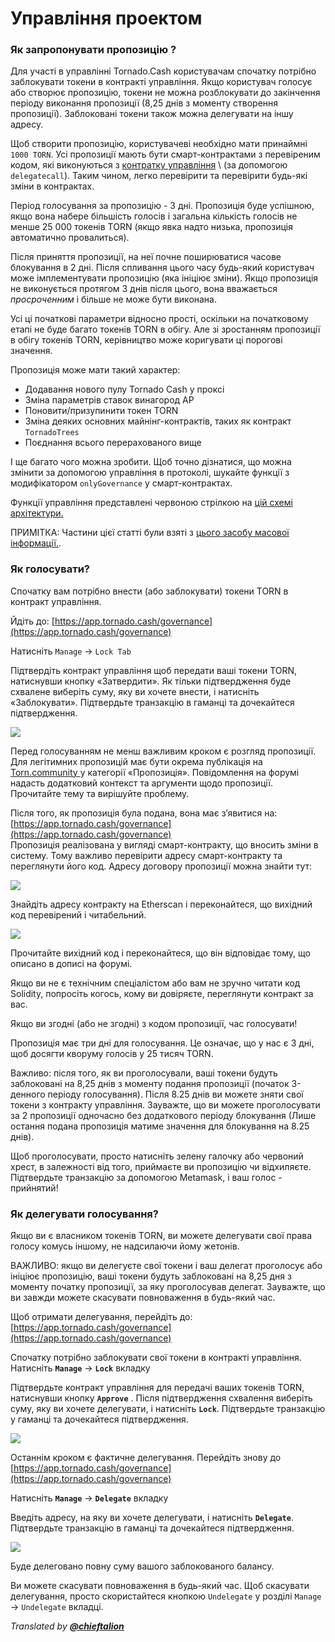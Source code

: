 # Управління проектом

### Як запропонувати пропозицію ?

Для участі в управлінні Tornado.Cash користувачам спочатку потрібно заблокувати токени в контракті управління. Якщо користувач голосує або створює пропозицію, токени не можна розблокувати до закінчення періоду виконання пропозиції \(8,25 днів з моменту створення пропозиції\). Заблоковані токени також можна делегувати на іншу адресу.

Щоб створити пропозицію, користувачеві необхідно мати принаймні `1000 TORN`. Усі пропозиції мають бути смарт-контрактами з перевіреним кодом, які виконуються з [контратку управління](https://etherscan.io/address/0x5efda50f22d34F262c29268506C5Fa42cB56A1Ce) \ (за допомогою `delegatecall`\). Таким чином, легко перевірити та перевірити будь-які зміни в контрактах.

Період голосування за пропозицію - 3 дні. Пропозиція буде успішною, якщо вона набере більшість голосів і загальна кількість голосів не менше 25 000 токенів TORN \(якщо явка надто низька, пропозиція автоматично провалиться\).

Після приняття пропозиції, на неї почне поширюватися часове блокування в 2 дні. Після спливання цього часу будь-який користувач може імплементувати пропозицію \(яка ініціює зміни\). Якщо пропозиція не виконується протягом 3 днів після цього, вона вважається _просроченним_ і більше не може бути виконана.

Усі ці початкові параметри відносно прості, оскільки на початковому етапі не буде багато токенів TORN в обігу. Але зі зростанням пропозиції в обігу токенів TORN, керівництво може коригувати ці порогові значення.

Пропозиція може мати такий характер:

* Додавання нового пулу Tornado Cash у проксі
* Зміна параметрів ставок винагород AP
* Поновити/призупинити токен TORN
* Зміна деяких основних майнінг-контрактів, таких як контракт `TornadoTrees`
* Поєднання всього перерахованого вище

І ще багато чого можна зробити. Щоб точно дізнатися, що можна змінити за допомогою управління в протоколі, шукайте функції з модифікатором `onlyGovernance` у смарт-контрактах.

Функції управління представлені червоною стрілкою на [цій схемі архітектури.](https://viewer.diagrams.net/?highlight=0000ff&edit=_blank&layers=1&nav=1&title=tornado-cash-contract-overview.drawio#Uhttps%3A%2F%2Fraw.githubusercontent.com%2FRezan-vm%2Ftornado-cash-edu%2Fmain%2Ftornado-cash-contract-overview.drawio)

ПРИМІТКА: Частини цієї статті були взяті з [цього засобу масової інформації.](https://tornado-cash.medium.com/tornado-cash-governance-proposal-a55c5c7d0703).

### Як голосувати?

Спочатку вам потрібно внести \(або заблокувати\) токени TORN в контракт управління.

Йдіть до: [https://app.tornado.cash/governance](https://app.tornado.cash/governance)

Натисніть `Manage` -&gt; `Lock Tab`

Підтвердіть контракт управління щоб передати ваші токени TORN, натиснувши кнопку «Затвердити». Як тільки підтвердження буде схвалене виберіть суму, яку ви хочете внести, і натисніть «Заблокувати». Підтвердьте транзакцію в гаманці та дочекайтеся підтвердження.

![](.gitbook/assets/c05e5a1813edad280544b627b24002dc8d5adcf2.png)

Перед голосуванням не менш важливим кроком є розгляд пропозиції. 
 Для легітимних пропозицій має бути окрема публікація на [Torn.community ](https://torn.community/)у категорії «Пропозиція». Повідомлення на форумі надасть додатковий контекст та аргументи щодо пропозиції. Прочитайте тему та вирішуйте проблему. 

Після того, як пропозиція була подана, вона має з’явитися на:  
[https://app.tornado.cash/governance](https://app.tornado.cash/governance)  
 Пропозиція реалізована у вигляді смарт-контракту, що вносить зміни в систему. Тому важливо перевірити адресу смарт-контракту та переглянути його код. Адресу договору пропозиції можна знайти тут:

![](.gitbook/assets/181d612b6c57964bab59c8e5b766f5247211083d.png)

Знайдіть адресу контракту на Etherscan і переконайтеся, що вихідний код перевірений і читабельний.

![](.gitbook/assets/d2d37d169a94f09156e76fa522b7974cb7c9ac3f.png)

Прочитайте вихідний код і переконайтеся, що він відповідає тому, що описано в дописі на форумі.

Якщо ви не є технічним спеціалістом або вам не зручно читати код Solidity, попросіть когось, кому ви довіряєте, переглянути контракт за вас.

Якщо ви згодні (або не згодні) з кодом пропозиції, час голосувати!

Пропозиція має три дні для голосування. Це означає, що у нас є 3 дні, щоб досягти кворуму голосів у 25 тисяч TORN.

Важливо: після того, як ви проголосували, ваші токени будуть заблоковані на 8,25 днів з моменту подання пропозиції \(початок 3-денного періоду голосування\). Після 8.25 днів ви можете зняти свої токени з контракту управління. Зауважте, що ви можете проголосувати за 2 пропозиції одночасно без додаткового періоду блокування \(Лише остання подана пропозиція матиме значення для блокування на 8.25 днів\).

Щоб проголосувати, просто натисніть зелену галочку або червоний хрест, в залежності від того, приймаєте ви пропозицію чи відхиляєте. Підтвердьте транзакцію за допомогою Metamask, і ваш голос - прийнятий!

### Як делегувати голосування?

Якщо ви є власником токенів TORN, ви можете делегувати свої права голосу комусь іншому, не надсилаючи йому жетонів.

ВАЖЛИВО: якщо ви делегуєте свої токени і ваш делегат проголосує або ініціює пропозицію, ваші токени будуть заблоковані на 8,25 дня з моменту початку пропозиції, за яку проголосував делегат. Зауважте, що ви завжди можете скасувати повноваження в будь-який час.

Щоб отримати делегування, перейдіть до: [https://app.tornado.cash/governance](https://app.tornado.cash/governance)

Спочатку потрібно заблокувати свої токени в контракті управління. Натисніть **`Manage`** -&gt; **`Lock`** вкладку

Підтвердьте контракт управління для передачі ваших токенів TORN, натиснувши кнопку **`Approve`** . Після підтвердження схвалення виберіть суму, яку ви хочете делегувати, і натисніть **`Lock`**. Підтвердьте транзакцію у гаманці та дочекайтеся підтвердження.

![](.gitbook/assets/c05e5a1813edad280544b627b24002dc8d5adcf2%20%281%29.png)

Останнім кроком є фактичне делегування. Перейдіть знову до [https://app.tornado.cash/governance](https://app.tornado.cash/governance)

Натисніть **`Manage`** -&gt; **`Delegate`** вкладку

Введіть адресу, на яку ви хочете делегувати, і натисніть **`Delegate`**. Підтвердьте транзакцію в гаманці та дочекайтеся підтвердження.

![](.gitbook/assets/43c05d176d7f75a336af7a865565c9b23786b98c.png)

Буде делеговано повну суму вашого заблокованого балансу.

Ви можете скасувати повноваження в будь-який час. Щоб скасувати делегування, просто скористайтеся кнопкою `Undelegate` у розділі `Manage` -&gt; `Undelegate` вкладці.



_Translated by_ [_**@chieftalion**_](https://torn.community/u/chieftalion/)

